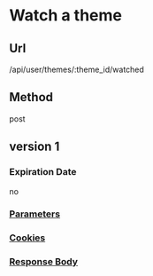 # Watch a theme

## Url

/api/user/themes/:theme_id/watched

## Method

post

## version 1

### Expiration Date

no

### [Parameters](./Parameters.html)

### [Cookies](./Cookies.html)

### [Response Body](./Response.html)
